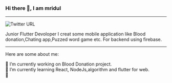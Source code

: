 ### Hi there 👋, I am mridul
---

![Twitter URL](https://img.shields.io/twitter/url?label=in%20Follow%20&style=social&url=https%3A%2F%2Ftwitter.com%2FMridul00449846)

Junior Flutter Devoloper
I creat some mobile application like Blood donation,Chating app,Puzzed word game etc.
For backend using firebase.

---


Here are some about me:

  🔭 I’m currently working on Blood Donation project. <br />
  🌱 I’m currently learning React, NodeJs,algorithm and flutter for web. <br />
  👯 
